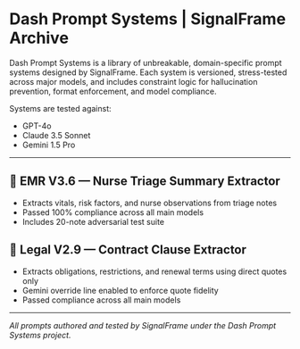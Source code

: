 # Dash Prompt Systems | SignalFrame Archive

Dash Prompt Systems is a library of unbreakable, domain-specific prompt systems designed by SignalFrame. Each system is versioned, stress-tested across major models, and includes constraint logic for hallucination prevention, format enforcement, and model compliance.

Systems are tested against:
- GPT-4o
- Claude 3.5 Sonnet
- Gemini 1.5 Pro

---

## 🏥 EMR V3.6 — Nurse Triage Summary Extractor
- Extracts vitals, risk factors, and nurse observations from triage notes
- Passed 100% compliance across all main models
- Includes 20-note adversarial test suite

## 📄 Legal V2.9 — Contract Clause Extractor
- Extracts obligations, restrictions, and renewal terms using direct quotes only
- Gemini override line enabled to enforce quote fidelity
- Passed compliance across all main models

---

*All prompts authored and tested by SignalFrame under the Dash Prompt Systems project.*
